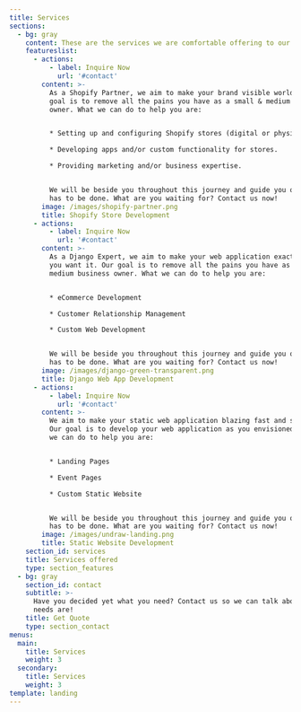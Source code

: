```yaml
---
title: Services
sections:
  - bg: gray
    content: These are the services we are comfortable offering to our clients
    featureslist:
      - actions:
          - label: Inquire Now
            url: '#contact'
        content: >-
          As a Shopify Partner, we aim to make your brand visible worldwide. Our
          goal is to remove all the pains you have as a small & medium business
          owner. What we can do to help you are:


          * Setting up and configuring Shopify stores (digital or physical)

          * Developing apps and/or custom functionality for stores.

          * Providing marketing and/or business expertise.


          We will be beside you throughout this journey and guide you on what
          has to be done. What are you waiting for? Contact us now!
        image: /images/shopify-partner.png
        title: Shopify Store Development
      - actions:
          - label: Inquire Now
            url: '#contact'
        content: >-
          As a Django Expert, we aim to make your web application exactly how
          you want it. Our goal is to remove all the pains you have as a small &
          medium business owner. What we can do to help you are:


          * eCommerce Development

          * Customer Relationship Management

          * Custom Web Development


          We will be beside you throughout this journey and guide you on what
          has to be done. What are you waiting for? Contact us now!
        image: /images/django-green-transparent.png
        title: Django Web App Development
      - actions:
          - label: Inquire Now
            url: '#contact'
        content: >-
          We aim to make your static web application blazing fast and secure.
          Our goal is to develop your web application as you envisioned it. What
          we can do to help you are:


          * Landing Pages

          * Event Pages

          * Custom Static Website


          We will be beside you throughout this journey and guide you on what
          has to be done. What are you waiting for? Contact us now!
        image: /images/undraw-landing.png
        title: Static Website Development
    section_id: services
    title: Services offered
    type: section_features
  - bg: gray
    section_id: contact
    subtitle: >-
      Have you decided yet what you need? Contact us so we can talk about your
      needs are!
    title: Get Quote
    type: section_contact
menus:
  main:
    title: Services
    weight: 3
  secondary:
    title: Services
    weight: 3
template: landing
---
```


